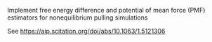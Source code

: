 
Implement free energy difference and potential of mean force (PMF) estimators for nonequilibrium pulling simulations

See https://aip.scitation.org/doi/abs/10.1063/1.5121306

